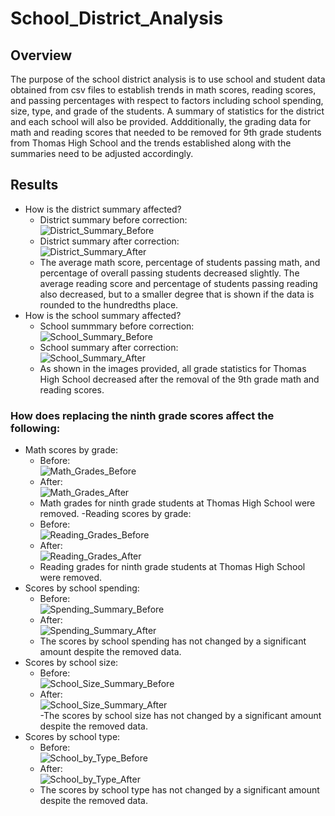 # School_District_Analysis
## Overview
The purpose of the school district analysis is to use school and student data obtained from csv files to establish trends in math scores, reading scores, and passing percentages with respect to factors including school spending, size, type, and grade of the students. A summary of statistics for the district and each school will also be provided. Addditionally, the grading data for math and reading scores that needed to be removed for 9th grade students from Thomas High School and the trends established along with the summaries need to be adjusted accordingly. 
## Results
- How is the district summary affected?
  - District summary before correction:<br/>
![District_Summary_Before](https://user-images.githubusercontent.com/98781992/178567310-757dd947-36f8-447a-bd07-4dd7b8f06658.png)<br/>
  - District summary after correction:<br/>
![District_Summary_After](https://user-images.githubusercontent.com/98781992/178567232-7155ea27-ed9d-4b1b-bda7-ea6dc3d9ec45.png)<br/>
  - The average math score, percentage of students passing math, and percentage of overall passing students decreased slightly. The average reading score and percentage of students passing reading also decreased, but to a smaller degree that is shown if the data is rounded to the hundredths place. 
- How is the school summary affected?
  - School summmary before correction:<br/>
![School_Summary_Before](https://user-images.githubusercontent.com/98781992/178573903-44ac9a0e-4fcc-4651-9ca5-67c5ea851e3e.png)
  - School summary after correction:<br/>
![School_Summary_After](https://user-images.githubusercontent.com/98781992/178572363-655d8088-b53f-4743-a249-c4b6bcf31379.png)<br/>
  - As shown in the images provided, all grade statistics for Thomas High School decreased after the removal of the 9th grade math and reading scores. 
### How does replacing the ninth grade scores affect the following:
- Math scores by grade:<br/>
  - Before:<br/>
![Math_Grades_Before](https://user-images.githubusercontent.com/98781992/178575147-723955fe-b912-4757-8341-30c1758f7100.png)<br/>
  - After:<br/>
![Math_Grades_After](https://user-images.githubusercontent.com/98781992/178575377-6131b1f3-9fb9-427c-b534-50b6619401b9.png)<br/>
  - Math grades for ninth grade students at Thomas High School were removed.
-Reading scores by grade:
  - Before:<br/>
![Reading_Grades_Before](https://user-images.githubusercontent.com/98781992/178575809-5594d790-b268-41c3-9676-464236ac25e5.png)<br/>
  - After:<br/>
![Reading_Grades_After](https://user-images.githubusercontent.com/98781992/178576078-d5809e7a-2728-4c08-8092-84d124e71744.png)<br/>
  - Reading grades for ninth grade students at Thomas High School were removed.
- Scores by school spending:
  - Before:<br/>
![Spending_Summary_Before](https://user-images.githubusercontent.com/98781992/178577541-c9f6fd62-eb1b-4e25-8f6f-6a78504d5fd7.png)<br/>
  - After:<br/>
![Spending_Summary_After](https://user-images.githubusercontent.com/98781992/178578199-bfbaf33d-89c0-4dd9-90ac-2432ae79f6f5.png)<br/>
  - The scores by school spending has not changed by a significant amount despite the removed data.
- Scores by school size:
  - Before:<br/>
![School_Size_Summary_Before](https://user-images.githubusercontent.com/98781992/178579386-1c9b60b1-0b9e-45fb-a0df-70f54e9c1e10.png)<br/>
  - After:<br/>
![School_Size_Summary_After](https://user-images.githubusercontent.com/98781992/178579437-ab0c6288-040c-4d47-bb98-4399c174d729.png)<br/>
  -The scores by school size has not changed by a significant amount despite the removed data.
- Scores by school type:
  - Before:<br/>
![School_by_Type_Before](https://user-images.githubusercontent.com/98781992/178580157-3b7e24f9-110e-4f25-93c2-a17cc29bf692.png)<br/>
  - After:<br/>
![School_by_Type_After](https://user-images.githubusercontent.com/98781992/178580331-dd8ef27c-dd1f-4ce9-bd2e-803e774c5bc2.png)<br/>
  - The scores by school type has not changed by a significant amount despite the removed data.
